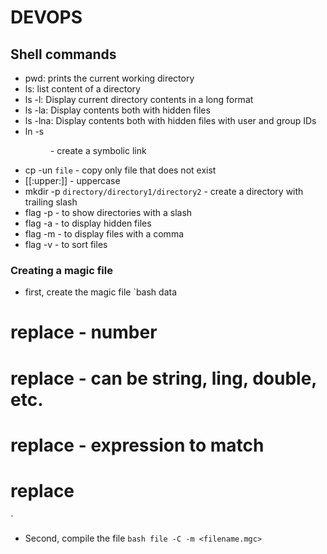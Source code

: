 # DEVOPS
## Shell commands
- pwd: prints the current working directory
- ls: list content of a directory
- ls -l: Display current directory contents in a long format
- ls -la: Display contents both with hidden files
- ls -lna: Display contents both with hidden files with user and group IDs
- ln -s <dir> <link> - create a symbolic link
- cp -un `file` -  copy only file that does not exist
- [[:upper:]] - uppercase
- mkdir -p `directory/directory1/directory2` - create a directory with trailing slash
- flag -p - to show directories with a slash
- flag -a - to display hidden files
- flag -m - to display files with a comma
- flag -v - to sort files

### Creating a magic file
- first, create the magic file
`bash
<offset> <datatype> <regex> <filename> data
# replace <offset> - number
# replace <datatype> - can be string, ling, double, etc.
# replace <regex> - expression to match
# replace <filename>
`
- Second, compile the file
`bash
file -C -m <filename.mgc>
`
